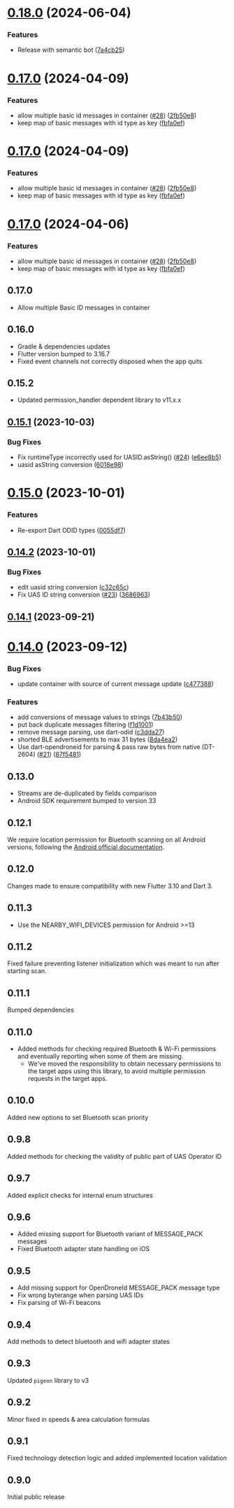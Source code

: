 # [0.18.0](https://github.com/albertmoravec/flutter-opendroneid/compare/v0.17.0...v0.18.0) (2024-06-04)


### Features

* Release with semantic bot ([7a4cb25](https://github.com/albertmoravec/flutter-opendroneid/commit/7a4cb25344b1f79fc8469cee3dc05c17cd998664))

# [0.17.0](https://github.com/albertmoravec/flutter-opendroneid/compare/v0.16.0...v0.17.0) (2024-04-09)


### Features

* allow multiple basic id messages in container ([#28](https://github.com/albertmoravec/flutter-opendroneid/issues/28)) ([2fb50e8](https://github.com/albertmoravec/flutter-opendroneid/commit/2fb50e88a4efc8f42c2a691414023326e5dc72fa))
* keep map of basic messages with id type as key ([fbfa0ef](https://github.com/albertmoravec/flutter-opendroneid/commit/fbfa0ef21c3603500ae7e5949940414090e1b11b))

# [0.17.0](https://github.com/albertmoravec/flutter-opendroneid/compare/v0.16.0...v0.17.0) (2024-04-09)


### Features

* allow multiple basic id messages in container ([#28](https://github.com/albertmoravec/flutter-opendroneid/issues/28)) ([2fb50e8](https://github.com/albertmoravec/flutter-opendroneid/commit/2fb50e88a4efc8f42c2a691414023326e5dc72fa))
* keep map of basic messages with id type as key ([fbfa0ef](https://github.com/albertmoravec/flutter-opendroneid/commit/fbfa0ef21c3603500ae7e5949940414090e1b11b))

# [0.17.0](https://github.com/albertmoravec/flutter-opendroneid/compare/v0.16.0...v0.17.0) (2024-04-06)


### Features

* allow multiple basic id messages in container ([#28](https://github.com/albertmoravec/flutter-opendroneid/issues/28)) ([2fb50e8](https://github.com/albertmoravec/flutter-opendroneid/commit/2fb50e88a4efc8f42c2a691414023326e5dc72fa))
* keep map of basic messages with id type as key ([fbfa0ef](https://github.com/albertmoravec/flutter-opendroneid/commit/fbfa0ef21c3603500ae7e5949940414090e1b11b))

## 0.17.0

* Allow multiple Basic ID messages in container

## 0.16.0

* Gradle & dependencies updates
* Flutter version bumped to 3.16.7
* Fixed event channels not correctly disposed when the app quits

## 0.15.2

* Updated permission_handler dependent library to v11.x.x

## [0.15.1](https://github.com/dronetag/flutter-opendroneid/compare/v0.15.0...v0.15.1) (2023-10-03)


### Bug Fixes

* Fix runtimeType incorrectly used for UASID.asString() ([#24](https://github.com/dronetag/flutter-opendroneid/issues/24)) ([e6ee8b5](https://github.com/dronetag/flutter-opendroneid/commit/e6ee8b5d30b9a945852a31bed687e51a2c1c3acf))
* uasid asString conversion ([6018e98](https://github.com/dronetag/flutter-opendroneid/commit/6018e98fa243d0ba68442a6dc5b385d2dc753ccc))

# [0.15.0](https://github.com/dronetag/flutter-opendroneid/compare/v0.14.2...v0.15.0) (2023-10-01)


### Features

* Re-export Dart ODID types ([0055df7](https://github.com/dronetag/flutter-opendroneid/commit/0055df71b1368bb9d003d12175fa40808f53850e))

## [0.14.2](https://github.com/dronetag/flutter-opendroneid/compare/v0.14.1...v0.14.2) (2023-10-01)


### Bug Fixes

* edit uasid string conversion ([c32c65c](https://github.com/dronetag/flutter-opendroneid/commit/c32c65c0cebfe94f8e164e3b1d3679871630d90b))
* Fix UAS ID string conversion ([#23](https://github.com/dronetag/flutter-opendroneid/issues/23)) ([3686963](https://github.com/dronetag/flutter-opendroneid/commit/368696300b72edd29d752c602c7a3c72e292e6aa))

## [0.14.1](https://github.com/dronetag/flutter-opendroneid/compare/v0.14.0...v0.14.1) (2023-09-21)

# [0.14.0](https://github.com/dronetag/flutter-opendroneid/compare/v0.13.0...v0.14.0) (2023-09-12)


### Bug Fixes

* update container with source of current message update ([c477388](https://github.com/dronetag/flutter-opendroneid/commit/c47738842cc2f9c115af3bbb59f8deba431b3d08))


### Features

* add conversions of message values to strings ([7b43b50](https://github.com/dronetag/flutter-opendroneid/commit/7b43b5058d013ffaa67b369662e72e39114e215b))
* put back duplicate messages filtering ([f1d1001](https://github.com/dronetag/flutter-opendroneid/commit/f1d1001fe70240d1dee954bf68ec9c9f9296669a))
* remove message parsing, use dart-odid ([c3dda27](https://github.com/dronetag/flutter-opendroneid/commit/c3dda27db63533623d8bba5c7970775b0ee19319))
* shorted BLE advertisements to max 31 bytes ([8da4ea2](https://github.com/dronetag/flutter-opendroneid/commit/8da4ea2aaff5b75845a63066e809719553a0442a))
* Use dart-opendroneid for parsing & pass raw bytes from native (DT-2604) ([#21](https://github.com/dronetag/flutter-opendroneid/issues/21)) ([87f5481](https://github.com/dronetag/flutter-opendroneid/commit/87f548145dc9bd2bdb30eb12c2636ed293e187b0))

## 0.13.0

- Streams are de-duplicated by fields comparison
- Android SDK requirement bumped to version 33

## 0.12.1

We require location permission for Bluetooth scanning on all Android versions, following the [Android official documentation](https://developer.android.com/guide/topics/connectivity/bluetooth/permissions#declare).

## 0.12.0

Changes made to ensure compatibility with new Flutter 3.10 and Dart 3.

## 0.11.3

- Use the NEARBY_WIFI_DEVICES permission for Android >=13

## 0.11.2

Fixed failure preventing listener initialization which was meant to run after starting scan.

## 0.11.1

Bumped dependencies

## 0.11.0

- Added methods for checking required Bluetooth & Wi-Fi permissions and eventually reporting when some of them are missing.
    - We've moved the responsibility to obtain necessary permissions to the target apps using this library, to avoid multiple permission requests in the target apps.

## 0.10.0

Added new options to set Bluetooth scan priority

## 0.9.8

Added methods for checking the validity of public part of UAS Operator ID

## 0.9.7

Added explicit checks for internal enum structures

## 0.9.6

- Added missing support for Bluetooth variant of MESSAGE_PACK messages
- Fixed Bluetooth adapter state handling on iOS

## 0.9.5

- Add missing support for OpenDroneId MESSAGE_PACK message type
- Fix wrong byterange when parsing UAS IDs
- Fix parsing of Wi-Fi beacons

## 0.9.4

Add methods to detect bluetooth and wifi adapter states

## 0.9.3

Updated `pigeon` library to v3

## 0.9.2

Minor fixed in speeds & area calculation formulas

## 0.9.1

Fixed technology detection logic and added implemented location validation

## 0.9.0

Initial public release

